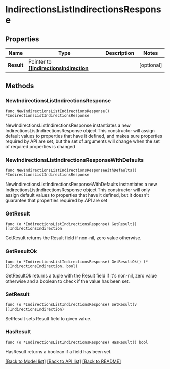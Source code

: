 # IndirectionsListIndirectionsResponse

## Properties

Name | Type | Description | Notes
------------ | ------------- | ------------- | -------------
**Result** | Pointer to [**[]IndirectionsIndirection**](IndirectionsIndirection.md) |  | [optional] 

## Methods

### NewIndirectionsListIndirectionsResponse

`func NewIndirectionsListIndirectionsResponse() *IndirectionsListIndirectionsResponse`

NewIndirectionsListIndirectionsResponse instantiates a new IndirectionsListIndirectionsResponse object
This constructor will assign default values to properties that have it defined,
and makes sure properties required by API are set, but the set of arguments
will change when the set of required properties is changed

### NewIndirectionsListIndirectionsResponseWithDefaults

`func NewIndirectionsListIndirectionsResponseWithDefaults() *IndirectionsListIndirectionsResponse`

NewIndirectionsListIndirectionsResponseWithDefaults instantiates a new IndirectionsListIndirectionsResponse object
This constructor will only assign default values to properties that have it defined,
but it doesn't guarantee that properties required by API are set

### GetResult

`func (o *IndirectionsListIndirectionsResponse) GetResult() []IndirectionsIndirection`

GetResult returns the Result field if non-nil, zero value otherwise.

### GetResultOk

`func (o *IndirectionsListIndirectionsResponse) GetResultOk() (*[]IndirectionsIndirection, bool)`

GetResultOk returns a tuple with the Result field if it's non-nil, zero value otherwise
and a boolean to check if the value has been set.

### SetResult

`func (o *IndirectionsListIndirectionsResponse) SetResult(v []IndirectionsIndirection)`

SetResult sets Result field to given value.

### HasResult

`func (o *IndirectionsListIndirectionsResponse) HasResult() bool`

HasResult returns a boolean if a field has been set.


[[Back to Model list]](../README.md#documentation-for-models) [[Back to API list]](../README.md#documentation-for-api-endpoints) [[Back to README]](../README.md)


